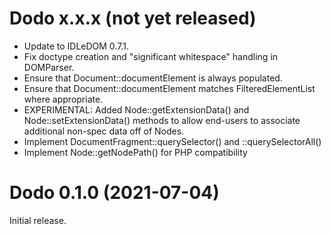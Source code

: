 # Dodo x.x.x (not yet released)
* Update to IDLeDOM 0.7.1.
* Fix doctype creation and "significant whitespace" handling in DOMParser.
* Ensure that Document::documentElement is always populated.
* Ensure that Document::documentElement matches FilteredElementList where
  appropriate.
* EXPERIMENTAL: Added Node::getExtensionData() and Node::setExtensionData()
  methods to allow end-users to associate additional non-spec data off of
  Nodes.
* Implement DocumentFragment::querySelector() and ::querySelectorAll()
* Implement Node::getNodePath() for PHP compatibility

# Dodo 0.1.0 (2021-07-04)
Initial release.
